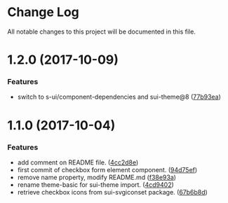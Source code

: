 # Change Log

All notable changes to this project will be documented in this file.

<a name="1.2.0"></a>
# 1.2.0 (2017-10-09)


### Features

* switch to s-ui/component-dependencies and sui-theme@8 ([77b93ea](https://github.com/SUI-Components/sui-components/commit/77b93ea))



<a name="1.1.0"></a>
# 1.1.0 (2017-10-04)


### Features

* add comment on README file. ([4cc2d8e](https://github.com/SUI-Components/sui-components/commit/4cc2d8e))
* first commit of checkbox form element component. ([94d75ef](https://github.com/SUI-Components/sui-components/commit/94d75ef))
* remove name property, modify README.md ([f38e93a](https://github.com/SUI-Components/sui-components/commit/f38e93a))
* rename theme-basic for sui-theme import. ([4cd9402](https://github.com/SUI-Components/sui-components/commit/4cd9402))
* retrieve checkbox icons from sui-svgiconset package. ([67b6b8d](https://github.com/SUI-Components/sui-components/commit/67b6b8d))



